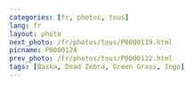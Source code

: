 ```yaml
---
categories: [fr, photos, tous]
lang: fr
layout: photo
next_photo: /fr/photos/tous/P0000119.html
picname: P0000124
prev_photo: /fr/photos/tous/P0000132.html
tags: [Baska, Dead Zebra, Green Grass, Ingo]
---
```

